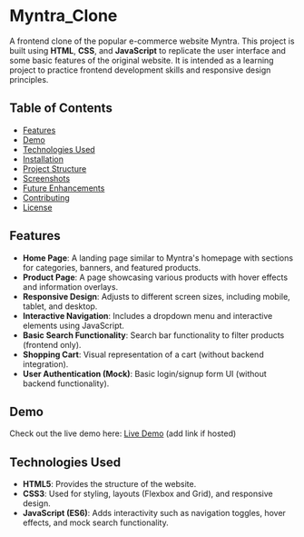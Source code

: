 # Myntra_Clone


A frontend clone of the popular e-commerce website Myntra. This project is built using **HTML**, **CSS**, and **JavaScript** to replicate the user interface and some basic features of the original website. It is intended as a learning project to practice frontend development skills and responsive design principles.

## Table of Contents

- [Features](#features)
- [Demo](#demo)
- [Technologies Used](#technologies-used)
- [Installation](#installation)
- [Project Structure](#project-structure)
- [Screenshots](#screenshots)
- [Future Enhancements](#future-enhancements)
- [Contributing](#contributing)
- [License](#license)

## Features

- **Home Page**: A landing page similar to Myntra's homepage with sections for categories, banners, and featured products.
- **Product Page**: A page showcasing various products with hover effects and information overlays.
- **Responsive Design**: Adjusts to different screen sizes, including mobile, tablet, and desktop.
- **Interactive Navigation**: Includes a dropdown menu and interactive elements using JavaScript.
- **Basic Search Functionality**: Search bar functionality to filter products (frontend only).
- **Shopping Cart**: Visual representation of a cart (without backend integration).
- **User Authentication (Mock)**: Basic login/signup form UI (without backend functionality).

## Demo

Check out the live demo here: [Live Demo](#) (add link if hosted)

## Technologies Used

- **HTML5**: Provides the structure of the website.
- **CSS3**: Used for styling, layouts (Flexbox and Grid), and responsive design.
- **JavaScript (ES6)**: Adds interactivity such as navigation toggles, hover effects, and mock search functionality.


